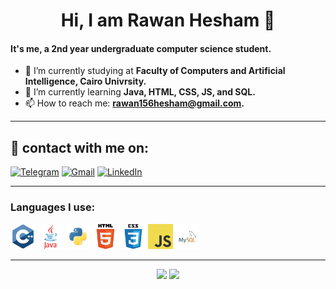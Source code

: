 <h1 align="center" > Hi, I am Rawan Hesham 👋</h1>

<h4> It's me, a 2nd year undergraduate computer science student. </h4>

- 🔭 I’m currently studying at **Faculty of Computers and Artificial Intelligence, Cairo Univrsity.**
- 🌱 I’m currently learning **Java, HTML, CSS, JS, and SQL.**
- 📫 How to reach me: **rawan156hesham@gmail.com.**

<hr/>

## 🔗 contact with me on:

[![Telegram](https://img.shields.io/badge/-TELEGRAM-2CA5E0?style=for-the-badge&logo=telegram&logoColor=white)](https://t.me/RawanHesham156)
[![Gmail](https://img.shields.io/badge/-GMAIL-D14836?style=for-the-badge&logo=gmail&logoColor=white)](mailto:rawan156hesham@gmail.com)
[![LinkedIn](https://img.shields.io/badge/-LINKEDIN-0077B5?style=for-the-badge&logo=linkedin&logoColor=white)](https://www.linkedin.com/in/rawan-hesham-40600b262/)

<hr/>

<h3> Languages I use: </h4>
<p align="left">
  <div align="left">
<code><img height="40" src="https://raw.githubusercontent.com/github/explore/80688e429a7d4ef2fca1e82350fe8e3517d3494d/topics/cpp/cpp.png"></code> <code><img height="40" src="https://raw.githubusercontent.com/devicons/devicon/master/icons/java/java-original-wordmark.svg"></code> <code><img height="40" src="https://raw.githubusercontent.com/github/explore/80688e429a7d4ef2fca1e82350fe8e3517d3494d/topics/python/python.png"></code> <code><img height="40" src="https://raw.githubusercontent.com/github/explore/80688e429a7d4ef2fca1e82350fe8e3517d3494d/topics/html/html.png"></code> <code><img height="40" src="https://raw.githubusercontent.com/github/explore/80688e429a7d4ef2fca1e82350fe8e3517d3494d/topics/css/css.png"></code> <code><img height="40" src="https://raw.githubusercontent.com/github/explore/80688e429a7d4ef2fca1e82350fe8e3517d3494d/topics/javascript/javascript.png"></code> <code><img height="40" src="https://raw.githubusercontent.com/github/explore/80688e429a7d4ef2fca1e82350fe8e3517d3494d/topics/mysql/mysql.png"></code>

  </div>
 </p>
<hr/>

<p align="center">
  
  <img src="https://github-readme-stats.vercel.app/api?username=rawanhesham15&hide=stars&show_icons=true&theme=dracula&line_height=32">
  <img src="https://github-readme-stats.vercel.app/api/top-langs/?username=rawanhesham15&count_private=true&theme=dracula">

</p>
